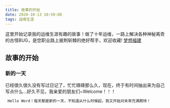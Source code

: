```yaml
---
title: 故事的开始
date: 2020-10-13 10:59:08
tags: 运维生涯
---
```

这里开始记录我的运维生涯有趣的故事！做了十年运维，一路上解决各种神秘离奇的古怪BUG，是您职业路上披荆斩棘的绝好帮手，欢迎收藏! [梦想福建](http://www.mxfj.com)

## 故事的开始

### 新的一天

已经很久很久没有写过日记了，忙忙碌碌那么久，现在，终于有时间抽出来为自己写点什么...好久不见，我亲爱的朋友们~Welcome！！！

``` bash
 Hello Word！每天都是新的一天，不知道从什么时候起，我又开始对未来充满期待！
```
